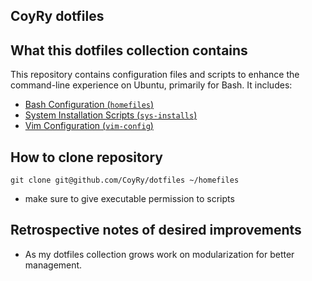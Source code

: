## CoyRy dotfiles

## What this dotfiles collection contains
This repository contains configuration files and scripts to enhance the command-line experience on Ubuntu, primarily for Bash.  It includes:

* [Bash Configuration (`homefiles`)](homefiles/README.md)
* [System Installation Scripts (`sys-installs`)](sys-installs/README.md)
* [Vim Configuration (`vim-config`)](vim-config/README.md)


## How to clone repository
`git clone git@github.com/CoyRy/dotfiles ~/homefiles`

* make sure to give executable permission to scripts
 
## Retrospective notes of desired improvements

* As my dotfiles collection grows work on modularization for better management.
